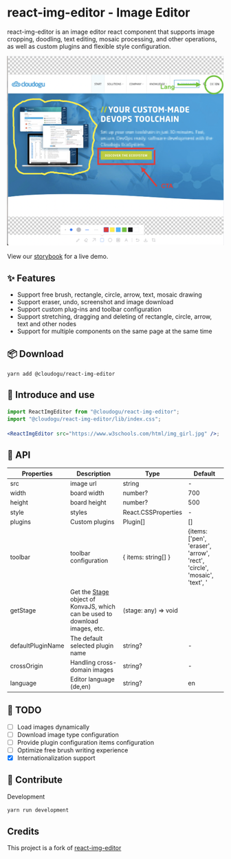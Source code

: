 # react-img-editor - Image Editor

react-img-editor is an image editor react component that supports image cropping, doodling, text editing, mosaic processing, and other operations, as well as custom plugins and flexible style configuration.

![example](assets/demo.png)

View our [storybook](https://cloudogu.github.io/react-img-editor) for a live demo.

## ✨ Features

- Support free brush, rectangle, circle, arrow, text, mosaic drawing
- Support eraser, undo, screenshot and image download
- Support custom plug-ins and toolbar configuration
- Support stretching, dragging and deleting of rectangle, circle, arrow, text and other nodes
- Support for multiple components on the same page at the same time

## 📦 Download

```
yarn add @cloudogu/react-img-editor
```

## 🔨 Introduce and use

```jsx
import ReactImgEditor from "@cloudogu/react-img-editor";
import "@cloudogu/react-img-editor/lib/index.css";

<ReactImgEditor src="https://www.w3schools.com/html/img_girl.jpg" />;
```

## 🧰 API

| Properties | Description    | Type                 | Default |
| ---------- | -----------    | ----                 | ------- |
| src        | image url      | string               | - |
| width      | board width    | number?              | 700 |
| height     | board height   | number?              | 500 |
| style      | styles         | React.CSSProperties  | -  |
| plugins    | Custom plugins | Plugin[]             | [] |
| toolbar           | toolbar configuration                                                                                                   | { items: string[] }  | {items: ['pen', 'eraser', 'arrow', 'rect', 'circle', 'mosaic', 'text', ' | ', 'repeat', 'download', 'crop']} |
| getStage          | Get the [Stage](https://konvajs.org/api/Konva.Stage.html) object of KonvaJS, which can be used to download images, etc. | (stage: any) => void |
| defaultPluginName | The default selected plugin name                                                                                        | string?              | -                                                                        |
| crossOrigin       | Handling cross-domain images                                                                                            | string?              | -                                                                        |
| language          | Editor language (de,en)                                                                                                 | string?              | en                                                                       |

## 📝 TODO

- [ ] Load images dynamically
- [ ] Download image type configuration
- [ ] Provide plugin configuration items configuration
- [ ] Optimize free brush writing experience
- [x] Internationalization support

## 🤝 Contribute

Development

```bash
yarn run development
```

## Credits

This project is a fork of [react-img-editor](https://github.com/YaoKaiLun/react-img-editor)
